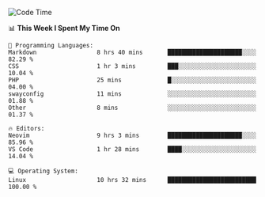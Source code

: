 <!-- [![Top Langs](https://github-readme-stats.vercel.app/api/top-langs/?username=gagahsyuja&theme=dracula&hide_border=true&border_radius=7)](https://github.com/anuraghazra/github-readme-stats) -->

<!--START_SECTION:waka-->
![Code Time](http://img.shields.io/badge/Code%20Time-278%20hrs%2020%20mins-blue)

📊 **This Week I Spent My Time On** 

```text
💬 Programming Languages: 
Markdown                 8 hrs 40 mins       █████████████████████░░░░   82.29 % 
CSS                      1 hr 3 mins         ███░░░░░░░░░░░░░░░░░░░░░░   10.04 % 
PHP                      25 mins             █░░░░░░░░░░░░░░░░░░░░░░░░   04.00 % 
swayconfig               11 mins             ░░░░░░░░░░░░░░░░░░░░░░░░░   01.88 % 
Other                    8 mins              ░░░░░░░░░░░░░░░░░░░░░░░░░   01.37 % 

🔥 Editors: 
Neovim                   9 hrs 3 mins        █████████████████████░░░░   85.96 % 
VS Code                  1 hr 28 mins        ████░░░░░░░░░░░░░░░░░░░░░   14.04 % 

💻 Operating System: 
Linux                    10 hrs 32 mins      █████████████████████████   100.00 % 
```


<!--END_SECTION:waka-->
